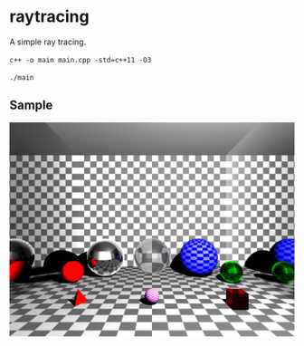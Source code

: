 # raytracing

A simple ray tracing.

`c++ -o main main.cpp -std=c++11 -O3`

`./main`

## Sample

![](1.jpg)